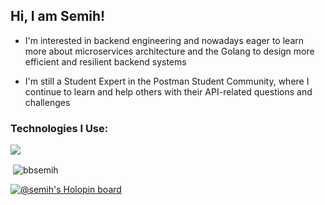 <h2 align="left">Hi, I am Semih!</h2>

* I'm interested in backend engineering and nowadays eager to learn more about microservices architecture and the Golang to design more efficient and resilient backend systems

* I'm still a Student Expert in the Postman Student Community, where I continue to learn and help others with their API-related questions and challenges

<h3 align="left">Technologies I Use:</h3>

[![](https://skillicons.dev/icons?i=javascript,typescript,golang,python,docker,nodejs,mongodb,postgres,aws,react,redis,heroku,graphql,postman&perline=7)](https://skillicons.dev)

<p>&nbsp;<img align="center" src="https://github-readme-stats.vercel.app/api?username=bbsemih&show_icons=true&theme=dark&locale=en" alt="bbsemih" /></p>

[![@semih's Holopin board](https://holopin.me/semih)](https://holopin.io/@semih)
